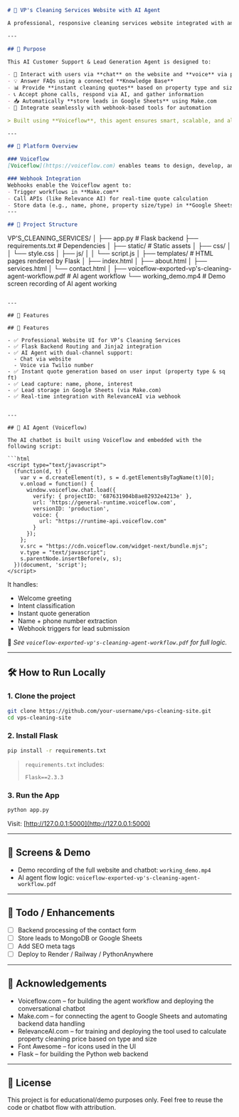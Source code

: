```markdown
# 🧼 VP's Cleaning Services Website with AI Agent

A professional, responsive cleaning services website integrated with an AI chatbot powered by [Voiceflow](https://www.voiceflow.com/). This project is built using **Flask** (Python), **HTML/CSS/JS**, and demonstrates how conversational AI can enhance customer engagement and automate lead generation, instant quotes, and phone/chat support.

---

## 🎯 Purpose

This AI Customer Support & Lead Generation Agent is designed to:

- 💬 Interact with users via **chat** on the website and **voice** via phone (Twilio)
- 💡 Answer FAQs using a connected **Knowledge Base**
- 📊 Provide **instant cleaning quotes** based on property type and size (via Relevance AI)
- 📞 Accept phone calls, respond via AI, and gather information
- 📥 Automatically **store leads in Google Sheets** using Make.com
- 🔁 Integrate seamlessly with webhook-based tools for automation

> Built using **Voiceflow**, this agent ensures smart, scalable, and always-available customer support.

---

## 🧠 Platform Overview

### Voiceflow
[Voiceflow](https://voiceflow.com) enables teams to design, develop, and launch AI-powered conversational agents for both voice and chat. This agent was built to work across channels — embedded on the website as a chatbot and accessible via a Twilio phone number.

### Webhook Integration
Webhooks enable the Voiceflow agent to:
- Trigger workflows in **Make.com**
- Call APIs (like Relevance AI) for real-time quote calculation
- Store data (e.g., name, phone, property size/type) in **Google Sheets**
---

## 📂 Project Structure

```

VP'S\_CLEANING\_SERVICES/
│
├── app.py                        # Flask backend
├── requirements.txt             # Dependencies
│
├── static/                      # Static assets
│   ├── css/
│   │   └── style.css
│   ├── js/
│   │   └── script.js
│
├── templates/                   # HTML pages rendered by Flask
│   ├── index.html
│   ├── about.html
│   ├── services.html
│   └── contact.html
│
├── voiceflow-exported-vp's-cleaning-agent-workflow\.pdf   # AI agent workflow
└── working\_demo.mp4             # Demo screen recording of AI agent working


````

---

## 🚀 Features

## 🚀 Features

- ✅ Professional Website UI for VP’s Cleaning Services
- ✅ Flask Backend Routing and Jinja2 integration
- ✅ AI Agent with dual-channel support:
  - Chat via website
  - Voice via Twilio number
- ✅ Instant quote generation based on user input (property type & sq ft)
- ✅ Lead capture: name, phone, interest
- ✅ Lead storage in Google Sheets (via Make.com)
- ✅ Real-time integration with RelevanceAI via webhook


---

## 🧠 AI Agent (Voiceflow)

The AI chatbot is built using Voiceflow and embedded with the following script:

```html
<script type="text/javascript">
  (function(d, t) {
    var v = d.createElement(t), s = d.getElementsByTagName(t)[0];
    v.onload = function() {
      window.voiceflow.chat.load({
        verify: { projectID: '687631904b8ae82932e4213e' },
        url: 'https://general-runtime.voiceflow.com',
        versionID: 'production',
        voice: {
          url: "https://runtime-api.voiceflow.com"
        }
      });
    };
    v.src = "https://cdn.voiceflow.com/widget-next/bundle.mjs";
    v.type = "text/javascript";
    s.parentNode.insertBefore(v, s);
  })(document, 'script');
</script>
````

It handles:

* Welcome greeting
* Intent classification
* Instant quote generation
* Name + phone number extraction
* Webhook triggers for lead submission

📄 *See `voiceflow-exported-vp's-cleaning-agent-workflow.pdf` for full logic.*

---

## 🛠️ How to Run Locally

### 1. Clone the project

```bash
git clone https://github.com/your-username/vps-cleaning-site.git
cd vps-cleaning-site
```

### 2. Install Flask

```bash
pip install -r requirements.txt
```

> `requirements.txt` includes:
>
> ```
> Flask==2.3.3
> ```

### 3. Run the App

```bash
python app.py
```

Visit: [http://127.0.0.1:5000](http://127.0.0.1:5000)

---

## 📸 Screens & Demo

* Demo recording of the full website and chatbot: `working_demo.mp4`
* AI agent flow logic: `voiceflow-exported-vp's-cleaning-agent-workflow.pdf`

---

## 🔧 Todo / Enhancements

* [ ] Backend processing of the contact form
* [ ] Store leads to MongoDB or Google Sheets
* [ ] Add SEO meta tags
* [ ] Deploy to Render / Railway / PythonAnywhere

---

## 🙌 Acknowledgements

* Voiceflow.com – for building the agent workflow and deploying the conversational chatbot
* Make.com – for connecting the agent to Google Sheets and automating backend data handling
* RelevanceAI.com – for training and deploying the tool used to calculate property cleaning price based on type and size
* Font Awesome – for icons used in the UI
* Flask – for building the Python web backend

---

## 📜 License

This project is for educational/demo purposes only. Feel free to reuse the code or chatbot flow with attribution.

```

